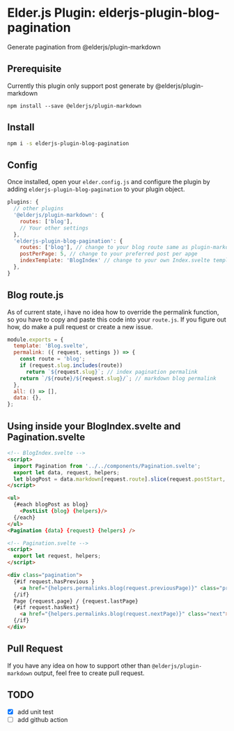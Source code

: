 # Elder.js Plugin: elderjs-plugin-blog-pagination

Generate pagination from @elderjs/plugin-markdown

## Prerequisite

Currently this plugin only support post generate by @elderjs/plugin-markdown

```
npm install --save @elderjs/plugin-markdown
```

## Install

```bash
npm i -s elderjs-plugin-blog-pagination
```

## Config

Once installed, open your `elder.config.js` and configure the plugin by adding `elderjs-plugin-blog-pagination` to your plugin object.

```javascript
plugins: {
  // other plugins
  '@elderjs/plugin-markdown': {
    routes: ['blog'],
    // Your other settings
  },
  'elderjs-plugin-blog-pagination': {
    routes: ['blog'], // change to your blog route same as plugin-markdown route
    postPerPage: 5, // change to your preferred post per apge
    indexTemplate: 'BlogIndex' // change to your own Index.svelte template but without `.svelte`
  },
}
```

## Blog route.js

As of current state, i have no idea how to override the permalink function, so you have to copy and paste this code into your `route.js`. If you figure out how, do make a pull request or create a new issue.

```js
module.exports = {
  template: 'Blog.svelte',
  permalink: ({ request, settings }) => {
    const route = 'blog';
    if (request.slug.includes(route))
      return `${request.slug}`; // index pagination permalink
    return `/${route}/${request.slug}/`; // markdown blog permalink
  },
  all: () => [],
  data: {},
};
```

## Using inside your BlogIndex.svelte and Pagination.svelte

```html
<!-- BlogIndex.svelte -->
<script>
  import Pagination from '../../components/Pagination.svelte';
  export let data, request, helpers;
  let blogPost = data.markdown[request.route].slice(request.postStart, request.postEnd);
</script>

<ul>
  {#each blogPost as blog}
    <PostList {blog} {helpers}/>
  {/each}
</ul>
<Pagination {data} {request} {helpers} />
```


```html
<!-- Pagination.svelte -->
<script>
  export let request, helpers;
</script>

<div class="pagination">
  {#if request.hasPrevious }
    <a href="{helpers.permalinks.blog(request.previousPage)}" class="prev">&lsaquo;</a>
  {/if}
  Page {request.page} / {request.lastPage}
  {#if request.hasNext}
    <a href="{helpers.permalinks.blog(request.nextPage)}" class="next">&rsaquo;</a>
  {/if}
</div>
```

## Pull Request

If you have any idea on how to support other than `@elderjs/plugin-markdown` output, feel free to create pull request.

## TODO

- [x] add unit test
- [ ] add github action
